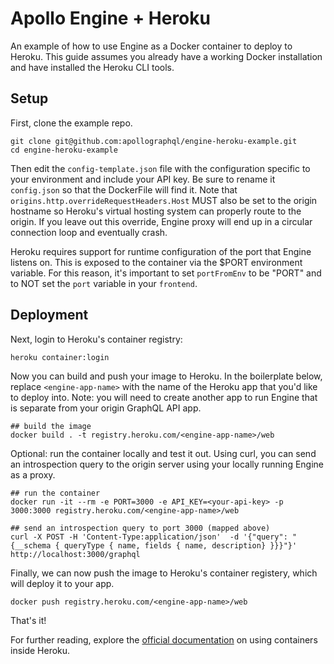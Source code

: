 # Apollo Engine + Heroku
An example of how to use Engine as a Docker container to deploy to Heroku.  This guide assumes you already have a working Docker installation and have installed the Heroku CLI tools.

## Setup
First, clone the example repo.
```
git clone git@github.com:apollographql/engine-heroku-example.git
cd engine-heroku-example
```

Then edit the `config-template.json` file with the configuration specific to your environment and include your API key. Be sure to rename it `config.json` so that the DockerFile will find it.
Note that `origins.http.overrideRequestHeaders.Host` MUST also be set to the origin hostname so Heroku's virtual hosting system can properly route to the origin.  If you leave out this override, Engine proxy will end up in a circular connection loop and eventually crash.

Heroku requires support for runtime configuration of the port that Engine listens on.  This is exposed to the container via the $PORT environment variable.  For this reason, it's important to set `portFromEnv` to be "PORT" and to NOT set the `port` variable in your `frontend`.

## Deployment
Next, login to Heroku's container registry:
```
heroku container:login
```

Now you can build and push your image to Heroku.  In the boilerplate below, replace `<engine-app-name>` with the name of the Heroku app that you'd like to deploy into.  Note: you will need to create another app to run Engine that is separate from your origin GraphQL API app.

```
## build the image
docker build . -t registry.heroku.com/<engine-app-name>/web
```

Optional: run the container locally and test it out.  Using curl, you can send an introspection query to the origin server using your locally running Engine as a proxy.
```
## run the container
docker run -it --rm -e PORT=3000 -e API_KEY=<your-api-key> -p 3000:3000 registry.heroku.com/<engine-app-name>/web

## send an introspection query to port 3000 (mapped above)
curl -X POST -H 'Content-Type:application/json'  -d '{"query": "{__schema { queryType { name, fields { name, description} }}}"}' http://localhost:3000/graphql
```

Finally, we can now push the image to Heroku's container registery, which will deploy it to your app.
```
docker push registry.heroku.com/<engine-app-name>/web
```

That's it!

For further reading, explore the [official documentation](https://devcenter.heroku.com/articles/container-registry-and-runtime) on using containers inside Heroku.
